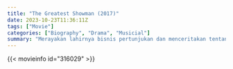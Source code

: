 ```yaml
---
title: "The Greatest Showman (2017)"
date: 2023-10-23T11:36:11Z
tags: ["Movie"]
categories: ["Biography", "Drama", "Musicial"]
summary: "Merayakan lahirnya bisnis pertunjukan dan menceritakan tentang seorang visioner yang bangkit dari ketiadaan untuk menciptakan sebuah tontonan yang menjadi sensasi dunia."
---
```


<mux-player stream-type="on-demand"
src="https://kp3d-my.sharepoint.com/personal/ryoo_kp3d_onmicrosoft_com/_layouts/15/download.aspx?share=EX-MAOjyKIdIp2X-2V48SLgBcFP0ukq6yxgrNOfD0oDWoA" prefer-playback="mse" controls>

</mux-player>


{{< movieinfo id="316029" >}}

<script src="https://cdn.jsdelivr.net/npm/@mux/mux-player"></script>

 <script type="application/ld+json ">
{
"@context": "https://schema.org/",
"@type": "VideoObject",
"name": "The Greatest Showman (2017)",
"contentUrl": "https://stream.mux.com/21tiDlkKkNNlqDK014QS00T4HwDXhYDhPUNh9j7nxpxuE.m3u8",
"thumbnailUrl": "https://www.themoviedb.org/t/p/original/jHhoix2bnaTd1464d5uLWQ8GmY8.jpg?width=314&fit_mode=preserve&time=25",
"uploadDate": "2023-10-23T11:36:11Z",
}

</script>